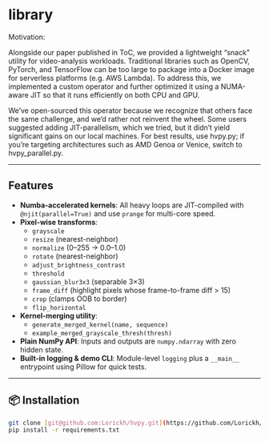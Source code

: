# library

Motivation:

Alongside our paper published in ToC, we provided a lightweight “snack” utility for video-analysis workloads. Traditional libraries such as OpenCV, PyTorch, and TensorFlow can be too large to package into a Docker image for serverless platforms (e.g. AWS Lambda). To address this, we implemented a custom operator and further optimized it using a NUMA-aware JIT so that it runs efficiently on both CPU and GPU.

We’ve open-sourced this operator because we recognize that others face the same challenge, and we’d rather not reinvent the wheel. Some users suggested adding JIT-parallelism, which we tried, but it didn’t yield significant gains on our local machines. For best results, use hvpy.py; if you’re targeting architectures such as AMD Genoa or Venice, switch to hvpy_parallel.py.


---

## Features

- **Numba-accelerated kernels**: All heavy loops are JIT-compiled with `@njit(parallel=True)` and use `prange` for multi-core speed.
- **Pixel-wise transforms**:  
  - `grayscale`  
  - `resize` (nearest-neighbor)  
  - `normalize` (0–255 → 0.0–1.0)  
  - `rotate` (nearest-neighbor)  
  - `adjust_brightness_contrast`  
  - `threshold`  
  - `gaussian_blur3x3` (separable 3×3)  
  - `frame_diff` (highlight pixels whose frame-to-frame diff > 15)  
  - `crop` (clamps OOB to border)  
  - `flip_horizontal`
- **Kernel-merging utility**:  
  - `generate_merged_kernel(name, sequence)`  
  - `example_merged_grayscale_thresh(thresh)`  
- **Plain NumPy API**: Inputs and outputs are `numpy.ndarray` with zero hidden state.
- **Built-in logging & demo CLI**: Module-level `logging` plus a `__main__` entrypoint using Pillow for quick tests.

---

## 📦 Installation

```bash
git clone [git@github.com:Lorickh/hvpy.git](https://github.com/Lorickh/hvpy.git)
pip install -r requirements.txt
